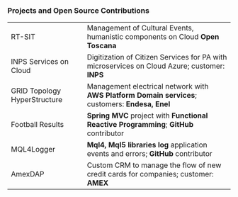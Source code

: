 ### Projects and Open Source Contributions
|||  
|-|-|  
|RT-SIT|Management of Cultural Events, humanistic components on Cloud **Open Toscana**|  
|INPS Services on Cloud|Digitization of Citizen Services for PA with microservices on Cloud Azure; customer: **INPS**|  
|GRID Topology HyperStructure|Management electrical network with **AWS** **Platform Domain services**; customers: **Endesa, Enel**|  
|Football Results|**Spring MVC** project with **Functional Reactive Programming**; **GitHub** contributor|  
|MQL4Logger|**Mql4,** **Mql5** **libraries log** application events and errors; **GitHub** contributor|  
|AmexDAP|Custom CRM to manage the flow of new credit cards for companies; customer: **AMEX**|
